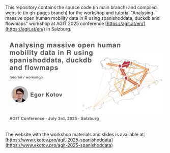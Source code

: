 This repository contains the source code (in main branch) and compiled website (in gh-pages branch) for the workshop and tutorial "Analysing massive open human mobility data in R using spanishoddata, duckdb and flowmaps" workshop at AGIT 2025 conference [https://agit.at/en/](https://agit.at/en/) in Salzburg.

![](media/card.png)

The website with the workshop materials and slides is available at: [https://www.ekotov.pro/agit-2025-spanishoddata](https://www.ekotov.pro/agit-2025-spanishoddata)
